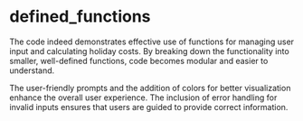 # defined_functions
The code indeed demonstrates effective use of functions for managing user input and calculating holiday costs.
By breaking down the functionality into smaller, well-defined functions, code becomes modular and easier to understand.

The user-friendly prompts and the addition of colors for better visualization enhance the overall user experience. 
The inclusion of error handling for invalid inputs ensures that users are guided to provide correct information.

